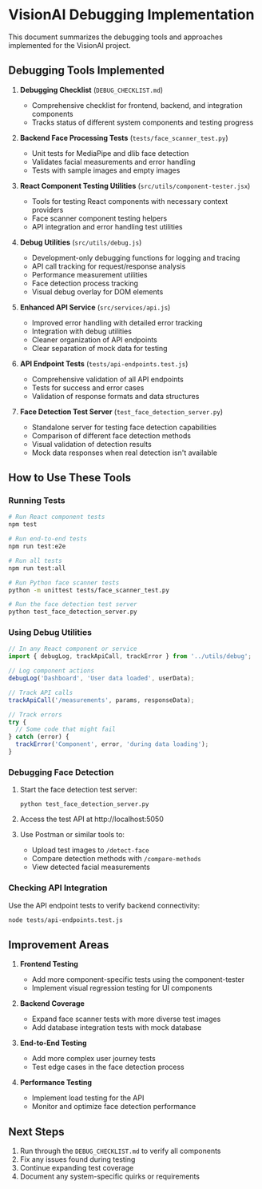 # VisionAI Debugging Implementation

This document summarizes the debugging tools and approaches implemented for the VisionAI project.

## Debugging Tools Implemented

1. **Debugging Checklist** (`DEBUG_CHECKLIST.md`)
   - Comprehensive checklist for frontend, backend, and integration components
   - Tracks status of different system components and testing progress

2. **Backend Face Processing Tests** (`tests/face_scanner_test.py`)
   - Unit tests for MediaPipe and dlib face detection
   - Validates facial measurements and error handling
   - Tests with sample images and empty images

3. **React Component Testing Utilities** (`src/utils/component-tester.jsx`)
   - Tools for testing React components with necessary context providers
   - Face scanner component testing helpers
   - API integration and error handling test utilities

4. **Debug Utilities** (`src/utils/debug.js`)
   - Development-only debugging functions for logging and tracing
   - API call tracking for request/response analysis
   - Performance measurement utilities
   - Face detection process tracking
   - Visual debug overlay for DOM elements

5. **Enhanced API Service** (`src/services/api.js`)
   - Improved error handling with detailed error tracking
   - Integration with debug utilities
   - Cleaner organization of API endpoints
   - Clear separation of mock data for testing

6. **API Endpoint Tests** (`tests/api-endpoints.test.js`)
   - Comprehensive validation of all API endpoints
   - Tests for success and error cases
   - Validation of response formats and data structures

7. **Face Detection Test Server** (`test_face_detection_server.py`)
   - Standalone server for testing face detection capabilities
   - Comparison of different face detection methods
   - Visual validation of detection results
   - Mock data responses when real detection isn't available

## How to Use These Tools

### Running Tests

```bash
# Run React component tests
npm test

# Run end-to-end tests
npm run test:e2e

# Run all tests
npm run test:all

# Run Python face scanner tests
python -m unittest tests/face_scanner_test.py

# Run the face detection test server
python test_face_detection_server.py
```

### Using Debug Utilities

```javascript
// In any React component or service
import { debugLog, trackApiCall, trackError } from '../utils/debug';

// Log component actions
debugLog('Dashboard', 'User data loaded', userData);

// Track API calls
trackApiCall('/measurements', params, responseData);

// Track errors
try {
  // Some code that might fail
} catch (error) {
  trackError('Component', error, 'during data loading');
}
```

### Debugging Face Detection

1. Start the face detection test server:
   ```
   python test_face_detection_server.py
   ```

2. Access the test API at http://localhost:5050

3. Use Postman or similar tools to:
   - Upload test images to `/detect-face`
   - Compare detection methods with `/compare-methods`
   - View detected facial measurements

### Checking API Integration

Use the API endpoint tests to verify backend connectivity:

```bash
node tests/api-endpoints.test.js
```

## Improvement Areas

1. **Frontend Testing**
   - Add more component-specific tests using the component-tester
   - Implement visual regression testing for UI components

2. **Backend Coverage**
   - Expand face scanner tests with more diverse test images
   - Add database integration tests with mock database

3. **End-to-End Testing**
   - Add more complex user journey tests
   - Test edge cases in the face detection process

4. **Performance Testing**
   - Implement load testing for the API
   - Monitor and optimize face detection performance

## Next Steps

1. Run through the `DEBUG_CHECKLIST.md` to verify all components
2. Fix any issues found during testing
3. Continue expanding test coverage
4. Document any system-specific quirks or requirements 